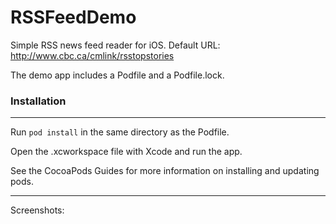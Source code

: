 # RSSFeedDemo
Simple RSS news feed reader for iOS.
Default URL: http://www.cbc.ca/cmlink/rss­topstories

The demo app includes a Podfile and a Podfile.lock. 

### Installation
------
Run `pod install` in the same directory as the Podfile.

Open the .xcworkspace file with Xcode and run the app.


See the CocoaPods Guides for more information on installing and updating pods.


------

Screenshots:
